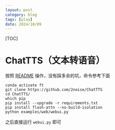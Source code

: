 ```yaml
---
layout: post
category: blog
tags: [play]
date: 2024/10/09
---
```


[TOC]

# ChatTTS（文本转语音）

按照 [README](https://github.com/2noise/ChatTTS/blob/main/docs/cn/README.md) 操作，没有踩多余的坑，命令参考下面

```
conda activate ft
git clone https://github.com/2noise/ChatTTS
cd ChatTTS/
which pip
pip install --upgrade -r requirements.txt
pip install flash-attn --no-build-isolation
python examples/web/webui.py
```

之后直接运行 `webui.py` 即可

